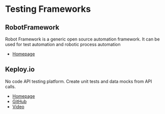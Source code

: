 # Testing Frameworks

## RobotFramework

Robot Framework is a generic open source automation framework. It can be used for test automation and robotic process automation

* [Homepage](https://robotframework.org/#tools)

## Keploy.io

No code API testing platform. Create unit tests and data mocks from API calls.

* [Homepage](https://keploy.io)
* [GitHub](https://github.com/keploy/keploy)
* [Video](https://www.youtube.com/watch?v=i7OqSVHjY1k)

